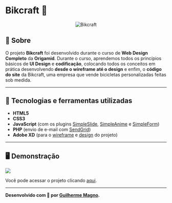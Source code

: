 # Bikcraft 🚴
<p align="center">
	<img src="https://i.imgur.com/g2uXUfK.png" alt="Bikcraft" title="Bikcraft">
</p>

## 📖 Sobre   
O projeto **Bikcraft** foi desenvolvido durante o curso de **Web Design Completo** da **Origamid**. Durante o curso, aprendemos todos os princípios básicos de **UI Design** e **codificação**, colocando todos os conceitos em prática desenvolvendo **desde o wireframe até o design** e enfim, o **código do site** da Bikcraft, uma empresa que vende bicicletas personalizadas feitas sob medida.   

---

## 🚀 Tecnologias e ferramentas utilizadas
- **HTML5**
- **CSS3**
- **JavaScript** (com os plugins [SimpleSlide](https://github.com/origamid/simple-slide), [SimpleAnime](https://github.com/origamid/simple-anime) e [SimpleForm](https://github.com/origamid/simple-form))
- **PHP** (envio de e-mail com [SendGrid](https://sendgrid.com/))
- **Adobe XD** (para o [wireframe](https://xd.adobe.com/view/95e96e6a-d057-42e1-a34f-bc99d2963f42-c0ba/?fullscreen&hints=off) e [design](https://xd.adobe.com/view/49a2fc68-e3ac-4e9c-b825-0217fcc8c506-1cf1/?fullscreen&hints=off) do projeto)

---

## 🖥️ Demonstração
[![](https://i.imgur.com/qCijr3M.png)](https://devmagno.github.io/bikcraft/)   

Você pode acessar o projeto clicando [aqui](https://devmagno.github.io/bikcraft/).

---
**Desenvolvido com 💛 por [Guilherme Magno](https://github.com/devmagno/).**
